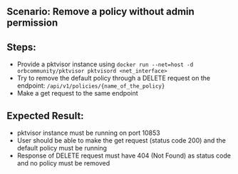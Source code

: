 ## Scenario: Remove a policy without admin permission

## Steps:
- Provide a pktvisor instance using `docker run --net=host -d orbcommunity/pktvisor pktvisord <net_interface>`
- Try to remove the default policy through a DELETE request on the endpoint: `/api/v1/policies/{name_of_the_policy}`
- Make a get request to the same endpoint

## Expected Result:
- pktvisor instance must be running on port 10853
- User should be able to make the get request  (status code 200) and the default policy must be running
- Response of DELETE request must have 404 (Not Found) as status code and no policy must be removed